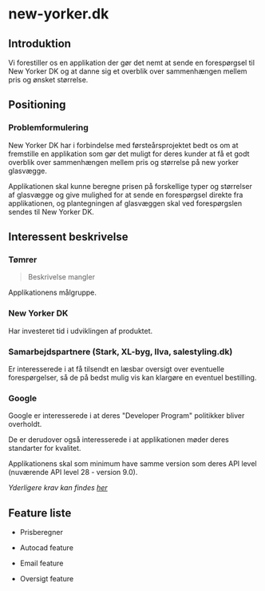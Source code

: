 # new-yorker.dk

## Introduktion

Vi forestiller os en applikation der gør det nemt at sende en forespørgsel til New Yorker DK og at danne sig et overblik over sammenhængen mellem pris og ønsket størrelse.

## Positioning

### Problemformulering

New Yorker DK har i forbindelse med førsteårsprojektet bedt os om at fremstille en applikation som gør det muligt for deres kunder at få et godt overblik over sammenhængen mellem pris og størrelse på new yorker glasvægge.

Applikationen skal kunne beregne prisen på forskellige typer og størrelser af glasvægge og give mulighed for at sende en forespørgsel direkte fra applikationen, og plantegningen af glasvæggen skal ved forespørgslen sendes til New Yorker DK.

## Interessent beskrivelse

### Tømrer

> Beskrivelse mangler

Applikationens målgruppe.

### New Yorker DK

Har investeret tid i udviklingen af produktet.

### Samarbejdspartnere (Stark, XL-byg, Ilva, salestyling.dk)

Er interesserede i at få tilsendt en læsbar oversigt over eventuelle forespørgelser, så de på bedst mulig vis kan klargøre en eventuel bestilling.

### Google

Google er interesserede i at deres "Developer Program" politikker bliver overholdt.

De er derudover også interesserede i at applikationen møder deres standarter for kvalitet.

Applikationens skal som minimum have samme version som deres API level (nuværende API level 28 - version 9.0).

_Yderligere krav kan findes [her](https://developer.android.com/distribute/best-practices/launch/launch-checklist)_

## Feature liste

- Prisberegner

- Autocad feature

- Email feature

- Oversigt feature
